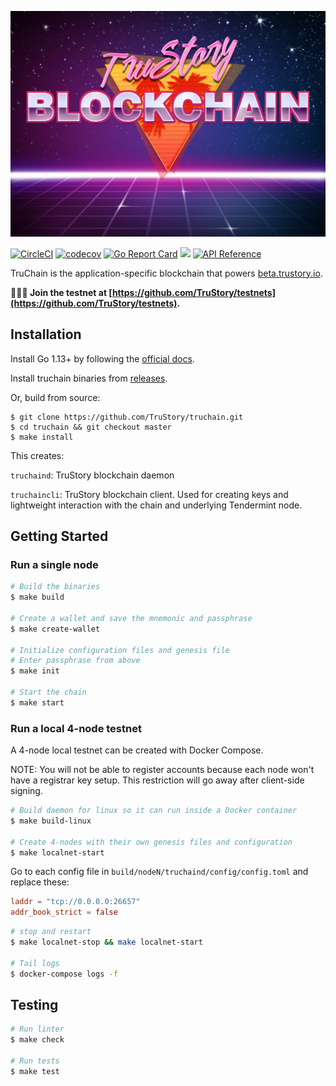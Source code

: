 ![logo](./logo.jpg)

[![CircleCI](https://circleci.com/gh/TruStory/truchain.svg?style=svg&circle-token=0cea219dcac9bd6962a057d85c4a319613c6680e)](https://circleci.com/gh/TruStory/truchain)
[![codecov](https://codecov.io/gh/TruStory/truchain/branch/master/graph/badge.svg?token=jh3muAAEBs)](https://codecov.io/gh/TruStory/truchain)
[![Go Report Card](https://goreportcard.com/badge/github.com/trustory/truchain)](https://goreportcard.com/report/github.com/trustory/truchain)
[![](https://tokei.rs/b1/github/XAMPPRocky/tokei)](https://github.com/TruStory/truchain)
[![API Reference](https://godoc.org/github.com/TruStory/truchain/types?status.svg)](https://godoc.org/github.com/TruStory/truchain/types)

TruChain is the application-specific blockchain that powers [beta.trustory.io](https://beta.trustory.io/).

**🚀🚀🚀 Join the testnet at [https://github.com/TruStory/testnets](https://github.com/TruStory/testnets).**

## Installation

Install Go 1.13+ by following the [official docs](https://golang.org/doc/install). 

Install truchain binaries from [releases](https://github.com/TruStory/truchain/releases).

Or, build from source:
```
$ git clone https://github.com/TruStory/truchain.git
$ cd truchain && git checkout master
$ make install
```

This creates:

`truchaind`: TruStory blockchain daemon

`truchaincli`: TruStory blockchain client. Used for creating keys and lightweight interaction with the chain and underlying Tendermint node.

## Getting Started

### Run a single node

```sh
# Build the binaries
$ make build

# Create a wallet and save the mnemonic and passphrase
$ make create-wallet

# Initialize configuration files and genesis file
# Enter passphrase from above
$ make init

# Start the chain
$ make start
```

### Run a local 4-node testnet

A 4-node local testnet can be created with Docker Compose.

NOTE: You will not be able to register accounts because each node won't have a registrar key setup. This restriction will go away after client-side signing.

```sh
# Build daemon for linux so it can run inside a Docker container
$ make build-linux

# Create 4-nodes with their own genesis files and configuration
$ make localnet-start
```

Go to each config file in `build/nodeN/truchaind/config/config.toml` and replace these:

```toml
laddr = "tcp://0.0.0.0:26657"
addr_book_strict = false
```

```sh
# stop and restart
$ make localnet-stop && make localnet-start

# Tail logs
$ docker-compose logs -f
```

## Testing

```sh
# Run linter
$ make check

# Run tests
$ make test
```

